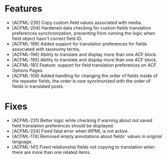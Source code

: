 # Features
* [ACFML-230] Copy custom field values associated with media.
* [ACFML-204] Hardened data checking for custom fields translation preferences synchronization, preventing from running the logic when field object hasn't correct field ID.
* [ACFML-199] Added support for translation preferences for fields associated with taxonomy terms.
* [ACFML-196] Ability to translate and display more than one ACF block.
* [ACFML-195] Ability to translate and display more than one ACF block.
* [ACFML-181] Feature: support for field translation preferences on ACF Options Pages.
* [ACFML-109] Added handling for changing the order of fields inside of the repeater fields, the order is now synchronized with the order of fields in translated posts.

# Fixes
* [ACFML-231] Better logic while checking if warning about not saved field translation preferences should be displayed.
* [ACFML-224] Fixed fatal error when WPML is not active.
* [ACFML-174] Removed empty annotations about fields' values in original language.
* [ACFML-141] Fixed relationship fields not copying to translation when there are more than one related items.
